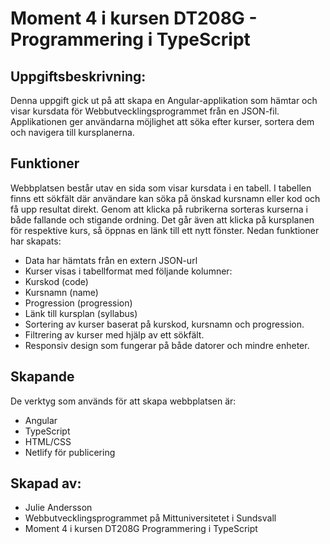 # Moment 4 i kursen DT208G - Programmering i TypeScript

## Uppgiftsbeskrivning:
Denna uppgift gick ut på att skapa en Angular-applikation som hämtar och visar kursdata för Webbutvecklingsprogrammet från en JSON-fil. Applikationen ger användarna möjlighet att söka efter kurser, sortera dem och navigera till kursplanerna.

## Funktioner
Webbplatsen består utav en sida som visar kursdata i en tabell. I tabellen finns ett sökfält där användare kan söka på önskad kursnamn eller kod och få upp resultat direkt. Genom att klicka på rubrikerna sorteras kurserna i både fallande och stigande ordning. Det går även att klicka på kursplanen för respektive kurs, så öppnas en länk till ett nytt fönster. Nedan funktioner har skapats:

- Data har hämtats från en extern JSON-url
- Kurser visas i tabellformat med följande kolumner:
- Kurskod (code)
- Kursnamn (name)
- Progression (progression)
- Länk till kursplan (syllabus)
- Sortering av kurser baserat på kurskod, kursnamn och progression.
- Filtrering av kurser med hjälp av ett sökfält.
- Responsiv design som fungerar på både datorer och mindre enheter.

## Skapande

De verktyg som används för att skapa webbplatsen är:
- Angular
- TypeScript
- HTML/CSS
- Netlify för publicering

## Skapad av:
- Julie Andersson
- Webbutvecklingsprogrammet på Mittuniversitetet i Sundsvall
- Moment 4 i kursen DT208G Programmering i TypeScript

